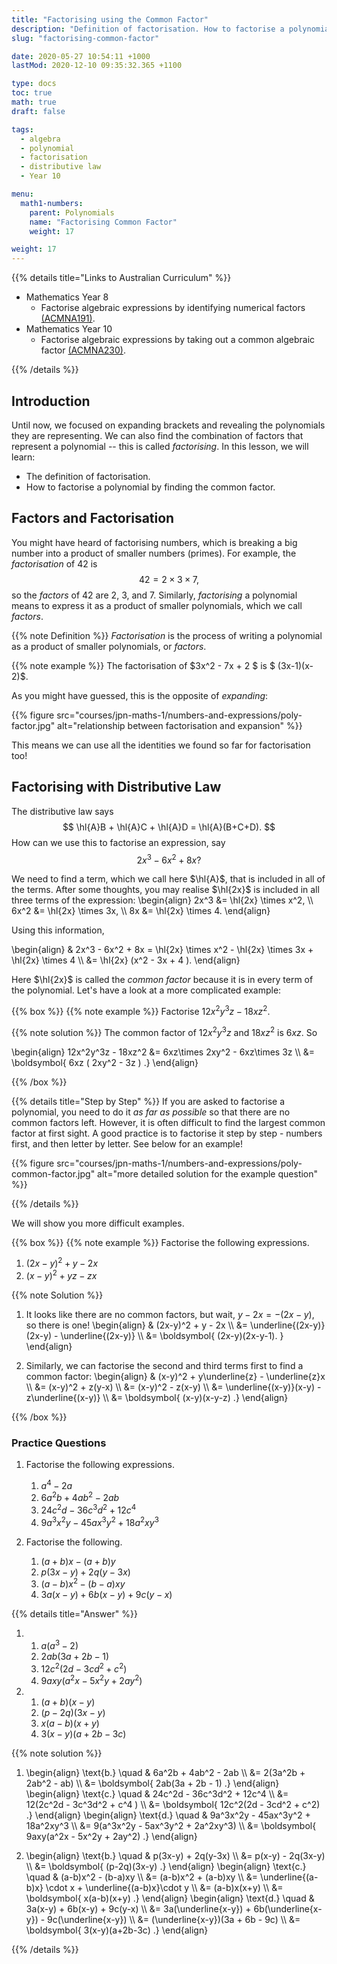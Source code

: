 ```yaml
---
title: "Factorising using the Common Factor"
description: "Definition of factorisation. How to factorise a polynomial by taking out a common factor."
slug: "factorising-common-factor"

date: 2020-05-27 10:54:11 +1000
lastMod: 2020-12-10 09:35:32.365 +1100

type: docs
toc: true
math: true
draft: false

tags:
  - algebra
  - polynomial
  - factorisation
  - distributive law
  - Year 10

menu:
  math1-numbers:
    parent: Polynomials
    name: "Factorising Common Factor"
    weight: 17

weight: 17
---
```


{{% details title="Links to Australian Curriculum" %}}

- Mathematics Year 8
  - Factorise algebraic expressions by identifying numerical factors [(ACMNA191)](https://www.australiancurriculum.edu.au/f-10-curriculum/mathematics/?strand=Number+and+Algebra&strand=Measurement+and+Geometry&strand=Statistics+and+Probability&capability=ignore&priority=ignore&year=11759&elaborations=true&cd=ACMNA191&searchTerm=ACMNA191#dimension-content).
- Mathematics Year 10
  - Factorise algebraic expressions by taking out a common algebraic factor [(ACMNA230)](https://www.australiancurriculum.edu.au/f-10-curriculum/mathematics/?strand=Number+and+Algebra&year=11761&elaborations=true&cd=ACMNA230).

{{% /details %}}

## Introduction

Until now, we focused on expanding brackets and revealing the polynomials they are representing. We can also find the combination of factors that represent a polynomial -- this is called _factorising_. In this lesson, we will learn:

- The definition of factorisation.
- How to factorise a polynomial by finding the common factor.

## Factors and Factorisation

You might have heard of factorising numbers, which is breaking a big number into a product of smaller numbers (primes). For example, the _factorisation_ of $42$ is $$ 42 = 2\times 3 \times 7, $$ so the _factors_ of $42$ are $2$, $3$, and $7$. Similarly, _factorising_ a polynomial means to express it as a product of smaller polynomials, which we call _factors_.

{{% note Definition %}}
_Factorisation_ is the process of writing a polynomial as a product of smaller polynomials, or _factors_.

{{% note example %}}
The factorisation of $3x^2 - 7x + 2 $ is $ (3x-1)(x-2)$.

As you might have guessed, this is the opposite of _expanding_:

{{% figure src="courses/jpn-maths-1/numbers-and-expressions/poly-factor.jpg" alt="relationship between factorisation and expansion" %}}

This means we can use all the identities we found so far for factorisation too!

## Factorising with Distributive Law

The distributive law says $$ \hl{A}B + \hl{A}C + \hl{A}D = \hl{A}(B+C+D). $$ How can we use this to factorise an expression, say $$ 2x^3 - 6x^2 + 8x? $$

We need to find a term, which we call here $\hl{A}$, that is included in all of the terms. After some thoughts, you may realise $\hl{2x}$ is included in all three terms of the expression:
\begin{align}
2x^3 &= \hl{2x} \times x^2, \\\\
6x^2 &= \hl{2x} \times 3x, \\\\
8x &= \hl{2x} \times 4.
\end{align}

Using this information,

\begin{align}
& 2x^3 - 6x^2 + 8x = \hl{2x} \times x^2 - \hl{2x} \times 3x + \hl{2x} \times 4 \\\\
&= \hl{2x} (x^2 - 3x + 4 ).
\end{align}

Here $\hl{2x}$ is called the _common factor_ because it is in every term of the polynomial. Let's have a look at a more complicated example:

{{% box %}}
{{% note example %}}
Factorise $12x^2y^3z - 18xz^2$.

{{% note solution %}}
The common factor of $12x^2y^3z$ and $18xz^2$ is $6xz$. So

\begin{align}
12x^2y^3z - 18xz^2 &= 6xz\times 2xy^2 - 6xz\times 3z \\\\
&= \boldsymbol{ 6xz ( 2xy^2 - 3z ) .}
\end{align}

{{% /box %}}

{{% details title="Step by Step" %}}
If you are asked to factorise a polynomial, you need to do it _as far as possible_ so that there are no common factors left. However, it is often difficult to find the largest common factor at first sight. A good practice is to factorise it step by step - numbers first, and then letter by letter. See below for an example!

{{% figure src="courses/jpn-maths-1/numbers-and-expressions/poly-common-factor.jpg" alt="more detailed solution for the example question" %}}

{{% /details %}}

We will show you more difficult examples.

{{% box %}}
{{% note example %}}
Factorise the following expressions.

1. $(2x-y)^2 + y - 2x$
2. $(x-y)^2 + yz - zx$

{{% note Solution %}}

1. It looks like there are no common factors, but wait, $y-2x = -(2x-y)$, so there is one!
   \begin{align}
   & (2x-y)^2 + y - 2x \\\\
   &= \underline{(2x-y)}(2x-y) - \underline{(2x-y)} \\\\
   &= \boldsymbol{ (2x-y)(2x-y-1). }
   \end{align}

2. Similarly, we can factorise the second and third terms first to find a common factor:
   \begin{align}
   & (x-y)^2 + y\underline{z} - \underline{z}x \\\\
   &= (x-y)^2 + z(y-x) \\\\
   &= (x-y)^2 - z(x-y) \\\\
   &= \underline{(x-y)}(x-y) - z\underline{(x-y)} \\\\
   &= \boldsymbol{ (x-y)(x-y-z) .}
   \end{align}

{{% /box %}}

### Practice Questions

1. Factorise the following expressions.

   1. $a^4 - 2a$
   2. $6a^2b + 4ab^2 - 2ab$
   3. $24c^2d - 36c^3d^2 + 12c^4$
   4. $9a^3x^2y - 45ax^3y^2 + 18a^2xy^3$

2. Factorise the following.
   1. $(a+b)x - (a+b)y$
   2. $p(3x-y) + 2q(y-3x)$
   3. $(a-b)x^2 - (b-a)xy$
   4. $3a(x-y) + 6b(x-y) + 9c(y-x)$

{{% details title="Answer" %}}

1.  1. $a (a^3 - 2)$
    2. $2ab(3a + 2b - 1)$
    3. $12c^2(2d - 3cd^2 + c^2)$
    4. $9axy(a^2x - 5x^2y + 2ay^2)$
2.  1. $(a+b)(x-y)$
    2. $(p-2q)(3x-y)$
    3. $x(a-b)(x+y)$
    4. $3(x-y)(a+2b-3c)$

{{% note solution %}}

1.  \begin{align}
    \text{b.} \quad & 6a^2b + 4ab^2 - 2ab \\\\
    &= 2(3a^2b + 2ab^2 - ab) \\\\
    &= \boldsymbol{ 2ab(3a + 2b - 1) .}
    \end{align}
    \begin{align}
    \text{c.} \quad & 24c^2d - 36c^3d^2 + 12c^4 \\\\
    &= 12(2c^2d - 3c^3d^2 + c^4 ) \\\\
    &= \boldsymbol{ 12c^2(2d - 3cd^2 + c^2) .}
    \end{align}
    \begin{align}
    \text{d.} \quad & 9a^3x^2y - 45ax^3y^2 + 18a^2xy^3 \\\\
    &= 9(a^3x^2y - 5ax^3y^2 + 2a^2xy^3) \\\\
    &= \boldsymbol{ 9axy(a^2x - 5x^2y + 2ay^2) .}
    \end{align}

2.  \begin{align}
    \text{b.} \quad & p(3x-y) + 2q(y-3x) \\\\
    &= p(x-y) - 2q(3x-y) \\\\
    &= \boldsymbol{ (p-2q)(3x-y) .}
    \end{align}
    \begin{align}
    \text{c.} \quad & (a-b)x^2 - (b-a)xy \\\\
    &= (a-b)x^2 + (a-b)xy \\\\
    &= \underline{(a-b)x} \cdot x + \underline{(a-b)x}\cdot y \\\\
    &= (a-b)x(x+y) \\\\
    &= \boldsymbol{ x(a-b)(x+y) .}
    \end{align}
    \begin{align}
    \text{d.} \quad & 3a(x-y) + 6b(x-y) + 9c(y-x) \\\\
    &= 3a(\underline{x-y}) + 6b(\underline{x-y}) - 9c(\underline{x-y}) \\\\
    &= (\underline{x-y})(3a + 6b - 9c) \\\\
    &= \boldsymbol{ 3(x-y)(a+2b-3c) .}
    \end{align}

{{% /details %}}
